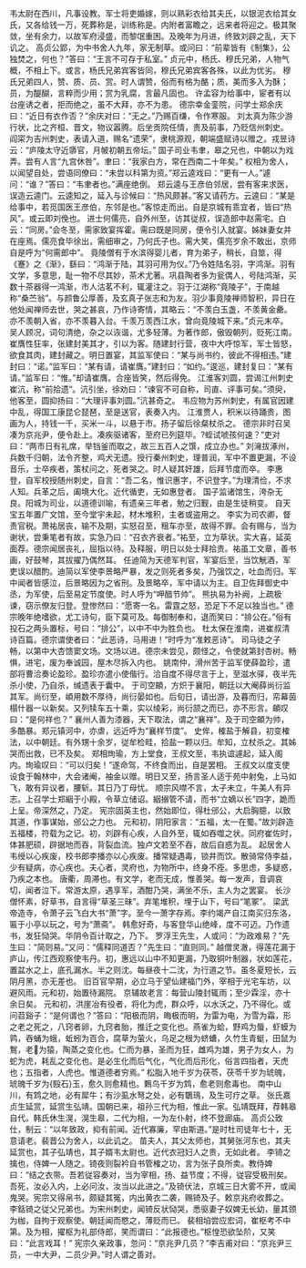 <!-- { "loadSidebar": true } -->
韦太尉在西川，凡事设教。军士将吏婚嫁，则以熟彩衣给其夫氏，以银泥衣给其女氏，又各给钱一万，死葬称是，训练称是。内附者富瞻之，远来者将迎之。极其聚敛，坐有余力，以故军府浸盛，而黎氓重困。及晚年为月进，终致刘辟之乱，天下讥之。
高贞公郢，为中书舍人九年，家无制草。或问曰：“前辈皆有《制集》，公独焚之，何也？”答曰：“王言不可存于私室。”
贞元中，杨氏、穆氏兄弟，人物气概，不相上下。或言，杨氏兄弟宾客皆同，穆氏兄弟宾客各殊，以此为优劣。
穆氏兄弟四人，赞、质、员、赏。时人谓赞，俗而有格为酪；质，美而多入为酥；员，为醍醐，言粹而少用；赏为乳腐，言最凡固也。
许孟容为给事中，宦者有以台座诱之者，拒而绝之，虽不大拜，亦不为患。
德宗幸金銮院，问学士郑余庆曰：“近日有衣作否？”余庆对曰：“无之。”乃赐百缣，令作寒服。
刘太真为陈少游行状，比之齐桓、晋文，物议嚣腾。后坐贡院任情，责及前事，乃贬信州刺史。
阎寀为吉州刺史，表请入道，赐名“遗荣”，隶桃源观，朝端盛赋诗以赠之。戎昱诗云：“庐陵太守近隳官，月帔初朝五帝坛。”
国子司业韦聿，皋之兄也，中朝以为戏弄。尝有人言“九宫休咎”。聿曰：“我家白方，常在西南二十年矣。”
权相为舍人，以闻望自处，尝语同僚曰：“未尝以科第为资。”郑云逵戏曰：“更有一人。”遽问：“谁？”答曰：“韦聿者也。”满座绝倒。
郑云逵与王彦伯邻居，尝有客来求医，误造云逵门。云逵知之，延入与诊候曰：“热风颇甚。”客又请药方。云逵曰：“某是给事中，若觅国医王彦伯，东邻是也。”客惊走而出。自是京城有乖宜者，皆曰“热风”。或云即刘俛也。
进士何儒亮，自外州至，访其従叔，误造郎中赵需宅。白云：“同房。”会冬至，需家致宴挥霍。需曰既是同房，便令引入就宴。姊妹妻女并在座焉。儒亮食毕徐出，需细审之，乃何氏子也。需大笑，儒亮岁余不敢出，京师自是呼为“何需郎中”。
竟陵僧有于水滨得婴儿者，育为弟子，稍长，自筮，得《蹇》之《渐》，繇曰：“鸿渐于陆，其羽可用为仪。”乃令姓陆名羽，字鸿渐。羽有文学，多意思，耻一物不尽其妙，茶术尤著。巩县陶者多为瓮偶人，号陆鸿渐，买数十茶器得一鸿渐，市人沽茗不利，辄灌注之。羽于江湖称“竟陵子”，于南越称“桑苎翁”。与颜鲁公厚善，及玄真子张志和为友。羽少事竟陵禅师智积，异日在他处闻禅师去世，哭之甚哀，乃作诗寄情，其略云：“不羡白玉盏，不羡黄金罍。亦不羡朝入省，亦不羡暮入台。千羡万羡西江水，曾向竟陵城下来。”贞元末卒。
吴人顾况，词句清绝，杂之以诙谐，尤多轻薄。为著作郎，傲毁朝列，贬死江南。
崔膺性狂率，张建封美其才，引以为客。随建封行营，夜中大呼惊军，军士皆怒，欲食其肉，建封藏之。明日置宴，其监军使曰：“某与尚书约，彼此不得相违。”建封曰：“诺。”监军曰：“某有请，请崔膺。”建封曰：“如约。”逡巡，建封复曰：“某有请。”监军曰：“惟。”却请崔膺。合座皆笑，然后得免。
江淮客刘圆，尝谒江州刺史崔沆，称“前拾遗”。沆引坐，徐劝曰：“谏官不可自称，司直、评事可矣。”须臾，他客至，圆抑扬曰：“大理评事刘圆。”沆甚奇之。
韦应物为苏州刺史，有属官因建中乱，得国工康昆仑琵琶，至是送官，表奏入内。
江淮贾人，积米以待踊贵，图画为人，持钱一千，买米一斗，以悬于市。扬子留后徐粲杖杀之。
德宗非时召吴凑为京兆尹，便令赴上。凑疾驱诸客，至府已列筵毕。?蛭试唬孩何速？”吏对曰：“两市日有礼席，举铛釜而取之，故三五百人之馔，成立办也。”
刘澭拔涿州，兵数千归朝，法令齐整，鸡犬无遗。授行秦州刺史，理普润，军中不置更漏，不设音乐，士卒疾者，策杖问之，死者哭之。时人疑其奸雄，后拜节度而卒。
李惠登，自军校授随州刺史，自言：“吾二名，惟识惠字，不识登字。”为理清俭，不求人知。兵革之后，阖境大化。近代循吏，无如惠登者。
国子监诸馆生，洿杂无良。阳城为司业，以道德训喻，有遗亲三年者，勉之归觐，由是生徒稍变。
自天宝五年置广文馆，至今堂宇未起，材木堆积，主者或盗用之。
李实为司农卿，督责官税。萧祐居丧，输不及期，实怒召至，租车亦至，故得不罪。会有赐与，当为谢状，尝秉笔者有故，实急乃曰：“召衣齐衰者。”祐至，立为草状。实大喜，延英面荐。德宗闻居丧礼，屈指以待。及释服，明日以处士拜拾贵。祐虽工文章，善书画，好鼓琴，其拔擢乃偶然耳。
任迪简为天德军判官，军宴后至，当饮觥酒，军吏误以醋酌。迪简以军使李景略严暴，发之则死者多矣，乃强饮之，吐血而归。军中闻者皆感泣，后景略因为之省刑。及景略卒，军中请以为主。自卫佐拜御史中丞，为军使，后至易定节度使。时人呼为“呷醋节帅”。
熊执易为补阙，上疏极谏，窃示僚友归登。登惨然曰：“愿寄一名。雷霆之怒，恐足下不足以独当也。”
德宗晚年绝嗜欲，尤工诗句，臣下莫可及。每御制奉和，退而笑曰：“排公在。”俗有投石之两头置标，号曰：“排公”，以中不中为胜负也。
杜太保在淮南，进崔叔清诗百篇。德宗谓使者曰：“此恶诗，马用进！”时呼为“准敕恶诗”。
司马徒之子畅，以第中大杏馈窦文场。文场以进。德宗未尝见，颇怪之，令使就第封杏树。畅惧，进宅，废为奉诚园，屋木尽拆入内也。
姚南仲，滑州苦于监军使薛盈珍，遣部将曹洽奏论盈珍。盈珍亦遣小使偕行。洽自度不得尽言于上，至滋水驿，夜半先杀小使，乃自杀，缄遗表于囊中。
于司空頔，方炽于襄阳，朝廷以大阉薛尚衍监其军。尚衍至，崸用数不厚待，尚衍晏如也。后旬日，请出游，及暮而归，帟幕茵榻什器一以新矣。又列犊车五十乘，实以绫彩，尚衍颔之而已，亦不形言。頔叹曰：“是何祥也？”
襄州人善为漆器，天下取法，谓之“襄祥”。及于司空頔为帅，多酷暴。郑元镇河中，亦虐，远近呼为“襄样节度”。
史侔，榷盐于解县，初变榷法，以中朝廷。有外甥十余岁，従牟检畦，拾盐一颗以归。牟知，立杖杀之。其姊哭而出救，已不及矣。
郑相珣瑜，方上堂食，王叔文至，韦执谊遽起，延入阁内。珣瑜叹曰：“可以归矣！”遂命驾，不终食而出，自是罢相。
王叔文以度支使设食于翰林中，大会诸阉，袖金以赠。明日又至，扬言圣人适于苑中射兔，上马如飞，敢有异议者，腰斩。其日乃丁母忧。
顺宗风噤不言，太子未立，牛美人有异志。上召学士郑絪于小殿，令草立储诏。絪搦管不请，而书“立嫡以长”四字，跪而上呈。帝深然之，乃定。
宪宗固英主也，然始即位，得杜邠公，大启胸臆，以致其道，作事谋始，邠公之力也。
元和初，阴阳家言：“五福，太一在蜀。”故刘辟造五福楼，符载为之记。初，刘辟有心疾，人自外至，辄如吞噬之状。同府崔佐时，体甚肥硕，辟据地而吞，背裂血流。独卢文若至不吞，故后自惑为乱。
起居舍人韦绶以心疾废，校书郎李播亦以心疾废。播常疑遇毒，锁井而饮。散骑常侍李益，少有疑病，亦心疾也。夫心者，灵府也，为物所中，终身不痊。多思虑，多疑惑，乃疾之本也。
唐衢，周滞也。有文学，老而无成，惟善哭。每一发声，音调哀切，闻者泣下。常游太原，遇享军，酒酣乃哭，满坐不乐，主人为之罢宴。
长沙僧怀素，好草书，自言得“草圣三昧”。弃笔堆积，埋于山下，号曰“笔冢”。
梁武帝造寺，令萧子云飞白大书“萧”字。至今一萧字存焉。李约竭产自江南买归东洛，匾于小亭以玩之，号为“萧斋”。
韩愈好奇，与客登华山绝峰，度不可迈。乃作遗书，发狂恸哭。华阴令百计取之，乃下。
罗浮王先生，人或问：“为政难易？”先生曰：“简则易。”又问：“儒释同道否？”先生曰：“直则同。”
越僧灵澈，得莲花漏于庐山，传江西观察使韦丹。初，惠远以山中不知更漏，乃取铜叶制器，状如莲花，置盆水之上，底孔漏水。半之则沈。每昼夜十二沈，为行道之节。虽冬夏短长，云阴月黑，亦无差也。
旧百官早期，必立马于望仙建福门外，宰相于光宅车坊，以避风雨。元和初，始置待漏院。
京辅故老言：每营山陵封辄雨；至少霖淫，亦十余日矣。
元和初，洪崖冶有役者，将化为虎，群众呼，以水沃之，乃不得化。或问苕谿子：“是何谓也？”答曰：“阳极而阴，晦极而明，为雷为电，为雪为霜，形之老之死之，八窍者卵，九窍者胎，推迁之变化也。燕雀为蛤，野鸡为蜃，虾蟆为鹑，吞蛹为蛾，蚯蚓为百合，腐草为萤火，乌足之根为蛴螬，久竹生青蜓，田鼠为鴽，老为猿，陶蒸之变化也。仁而为暴，圣而为狂，雌鸡为雄，男子为女人，为蛇为虎，耗乱之变化也。是必生化而后气化，气化而后形化，俗言四指者，天虎也；五指者，人虎也。惟道德者穷焉。”
松脂入地千岁为茯苓，茯苓千岁为琥魄，琥魄千岁为{殹石}玉，愈久则愈精也。鷅鸟千岁为鸩，愈老则愈毒也。
南中山川，有鸩之地，必有犀牛；有沙虱水弩之处，必有鸀鳿，及生可疗之草。
张氏嘉贞生延赏，延赏生弘靖。国朝已来，祖孙三代为相，惟此一家。弘靖既拜，荐韩皋自代。韩氏休生滉，滉生皋，二代为相，一为左仆射，终不登廊庙。
高贞公致仕，制云：“以年致政，抑有前闻。近代寡廉，罕由斯道。”是时杜司徒年七十，无意请老。裴晋公为舍人，以此讥之。
苗夫人，其父太师也，其舅张河东也，其夫延赏也，其子弘靖也，其子婿韦太尉也。近代衣冠妇人之贵，无如此者。
李锜之擒也，侍婢一人随之。锜夜则裂衿自书管榷之功，言为张子良所卖。教侍婢曰：“结之衣带。吾若従容奏对，当为宰相，扬、益节度；不得，従容受极刑矣。吾死，汝必入内，上必问汝，汝当以此进之。”及锜伏法，京城三日大雾不开，或闻鬼哭。宪宗又得帛书，颇疑其冤，内出黄衣二袭，赐锜及子。敕京兆府收葬之。
李銛锜之従父兄弟也。为宋州刺史，闻锜反状恸哭，悉驱妻子奴婢无长幼，量其颈为枷，自拘于观察使。朝廷闻而愍之，薄贬而已。
裴相垍尝应宏词，崔枢考不中第。及为相，擢枢为礼部侍郎，笑而谓曰：“此报德也。”枢惶恐欲坠阶，又笑曰：“此言戏耳！”
宪宗久亲政事，忽问：“京兆尹几员？”李吉甫对曰：“京兆尹三员，一中大尹，二员少尹。”时人谓之善对。
